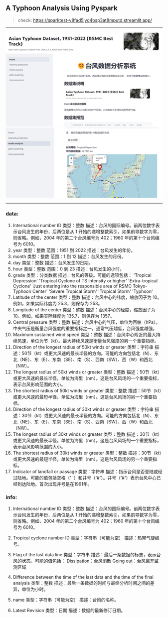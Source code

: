 ## A Typhoon Analysis Using Pyspark

>check:
https://sparktest-v8fad5jyo4bsp3at8mputd.streamlit.app/

---

![demo](./design/assets/dataset_cover.png)
![demo](./design/assets/demo2.png)
![demo](./design/assets/demo1.png)

---

### data:
1. International number ID
类型：整数
描述：台风的国际编号。前两位数字表示台风发生的年份，后两位是从 1 开始的递增整数索引。如果前导数字为零，则省略。例如，2004 年的第二个台风编号为 402；1960 年的第十个台风编号为 6010。
2. year
类型：整数
范围：1951 到 2022
描述：台风发生的年份。
3. month
类型：整数
范围：1 到 12
描述：台风发生的月份。
4. day
类型：整数
描述：台风发生的日期。
5. hour
类型：整数
范围：0 到 23
描述：台风发生的小时。
6. grade
类型：分类数据
描述：台风的等级。可能的选项包括：
'Tropical Depression'
'Tropical Cyclone of TS intensity or higher'
'Extra-tropical Cyclone'
'Just entering into the responsible area of RSMC Tokyo-Typhoon Center'
'Severe Tropical Storm'
'Tropical Storm'
'Typhoon'
7. Latitude of the center
类型：整数
描述：台风中心的纬度，缩放因子为 10。例如，如果实际纬度为 25.3，则保存为 253。
8. Longitude of the center
类型：整数
描述：台风中心的经度，缩放因子为 10。例如，如果实际经度为 135.7，则保存为 1357。
9. Central pressure
类型：整数
描述：台风中心的气压，单位为百帕（hPa）。中央气压是衡量台风强度的重要指标之一，通常气压越低，台风强度越强。
10. Maximum sustained wind speed
类型：整数
描述：台风中心附近的最大持续风速，单位为节（kt）。最大持续风速是衡量台风强度的另一个重要指标。
11. Direction of the longest radius of 50kt winds or greater
类型：字符串
描述：50节（kt）或更大风速的最长半径的方向。可能的方向包括北（N）、东北（NE）、东（E）、东南（SE）、南（S）、西南（SW）、西（W）和西北（NW）。
12. The longest radius of 50kt winds or greater
类型：整数
描述：50节（kt）或更大风速的最长半径，单位为海里（nm）。这是台风风场的一个重要指标，表示台风影响范围的大小。
13. The shortest radius of 50kt winds or greater
类型：整数
描述：50节（kt）或更大风速的最短半径，单位为海里（nm）。这是台风风场的另一个重要指标。
14. Direction of the longest radius of 30kt winds or greater
类型：字符串
描述：30节（kt）或更大风速的最长半径的方向。可能的方向包括北（N）、东北（NE）、东（E）、东南（SE）、南（S）、西南（SW）、西（W）和西北（NW）。
15. The longest radius of 30kt winds or greater
类型：整数
描述：30节（kt）或更大风速的最长半径，单位为海里（nm）。这是台风风场的一个重要指标，表示台风影响范围的大小。
16. The shortest radius of 30kt winds or greater
类型：整数
描述：30节（kt）或更大风速的最短半径，单位为海里（nm）。这是台风风场的另一个重要指标。
17. Indicator of landfall or passage
类型：字符串
描述：指示台风是否登陆或经过陆地。可能的值包括空格（' '）和井号（'#'）。井号（'#'）表示台风中心已经到达陆地。首次出现井号是在1991年。


### info:

1. International number ID
类型：整数
描述：台风的国际编号。前两位数字表示台风发生的年份，后两位是从 1 开始的递增整数索引。如果前导数字为零，则省略。例如，2004 年的第二个台风编号为 402；1960 年的第十个台风编号为 6010。

2. Tropical cyclone number ID
类型：字符串（可能为空）
描述：热带气旋编号。

3. Flag of the last data line
类型：字符串
描述：最后一条数据的标志，表示台风的状态。可能的值包括：
Dissipation：台风消散
Going out：台风离开监测区域

4. Difference between the time of the last data and the time of the final analysis
类型：整数
描述：最后一条数据的时间与最终分析时间之间的差异，单位为小时。

5. name
类型：字符串（可能为空）
描述：台风的名称。

6. Latest Revision
类型：日期
描述：数据的最新修订日期。

